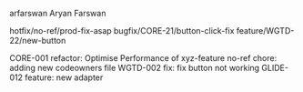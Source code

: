 arfarswan Aryan Farswan

hotfix/no-ref/prod-fix-asap
bugfix/CORE-21/button-click-fix
feature/WGTD-22/new-button

CORE-001 refactor: Optimise Performance of xyz-feature
no-ref chore: adding new codeowners file
WGTD-002 fix: fix button not working
GLIDE-012 feature: new adapter
